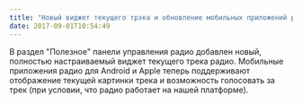 ```yaml
---
title: "Новый виджет текущего трэка и обновление мобильных приложений радио"
date: 2017-09-01T10:54:49
---
```


В раздел "Полезное" панели управления радио добавлен новый, полностью настраиваемый виджет текущего трека радио. Мобильные приложения радио для Android и Apple теперь поддерживают отображение текущей картинки трека и возможность голосовать за трек (при условии, что радио работает на нашей платформе). 
